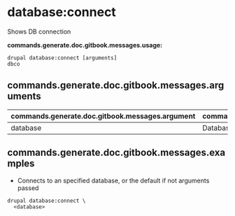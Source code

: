 # database:connect
Shows DB connection

**commands.generate.doc.gitbook.messages.usage:**
```
drupal database:connect [arguments]
dbco
```

## commands.generate.doc.gitbook.messages.arguments
commands.generate.doc.gitbook.messages.argument | commands.generate.doc.gitbook.messages.details
---------|-------------
database | Database key from settings.php

## commands.generate.doc.gitbook.messages.examples
* Connects to an specified database, or the default if not arguments passed
```
drupal database:connect \
  <database>
```

